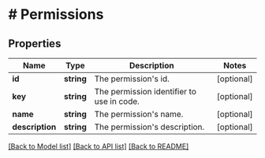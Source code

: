 # # Permissions

## Properties

Name | Type | Description | Notes
------------ | ------------- | ------------- | -------------
**id** | **string** | The permission&#39;s id. | [optional]
**key** | **string** | The permission identifier to use in code. | [optional]
**name** | **string** | The permission&#39;s name. | [optional]
**description** | **string** | The permission&#39;s description. | [optional]

[[Back to Model list]](../../README.md#models) [[Back to API list]](../../README.md#endpoints) [[Back to README]](../../README.md)
